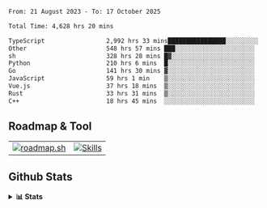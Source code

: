 <!--START_SECTION:waka-->

```txt
From: 21 August 2023 - To: 17 October 2025

Total Time: 4,628 hrs 20 mins

TypeScript                 2,992 hrs 33 mins████████████████░░░░░░░░░   64.66 %
Other                      548 hrs 57 mins ███░░░░░░░░░░░░░░░░░░░░░░   11.86 %
sh                         328 hrs 28 mins █▓░░░░░░░░░░░░░░░░░░░░░░░   07.10 %
Python                     210 hrs 6 mins  █░░░░░░░░░░░░░░░░░░░░░░░░   04.54 %
Go                         141 hrs 30 mins ▓░░░░░░░░░░░░░░░░░░░░░░░░   03.06 %
JavaScript                 59 hrs 1 min    ▒░░░░░░░░░░░░░░░░░░░░░░░░   01.28 %
Vue.js                     37 hrs 18 mins  ▒░░░░░░░░░░░░░░░░░░░░░░░░   00.81 %
Rust                       33 hrs 31 mins  ▒░░░░░░░░░░░░░░░░░░░░░░░░   00.72 %
C++                        18 hrs 45 mins  ░░░░░░░░░░░░░░░░░░░░░░░░░   00.41 %
```

<!--END_SECTION:waka-->

## Roadmap & Tool
<table align="center">
  <tr>
    <td>
      <a href="https://roadmap.sh">
        <img src="https://roadmap.sh/card/tall/6505f3e78dfc79db2fff8e3e?variant=dark" alt="roadmap.sh" />
      </a>
    </td>
    <td>
      <a href="https://github.com/chaninlaw">
        <img src="https://skillicons.dev/icons?i=js,typescript,nodejs,nestjs,react,next,astro,html,css,tailwind,postgres,prisma,docker,git,rust,go&perline=7&theme=dark" alt="Skills" />
      </a>
    </td>
  </tr>
</table>

## Github Stats
<details close>
  <summary><b>📊 Stats</b></summary>
  <div align="center">
    
<picture>
  <source
    srcset="https://github-readme-stats.vercel.app/api?username=chaninlaw&show_icons=true&theme=dark"
    media="(prefers-color-scheme: dark)"
  />
  <source
    srcset="https://github-readme-stats.vercel.app/api?username=chaninlaw&show_icons=true"
    media="(prefers-color-scheme: light), (prefers-color-scheme: no-preference)"
  />
  <img src="https://github-readme-stats.vercel.app/api?username=chaninlaw&show_icons=true" />
</picture>
    
<picture>
  <source
    srcset="https://github-readme-stats.vercel.app/api/top-langs/?username=chaninlaw&layout=donut&theme=dark"
    media="(prefers-color-scheme: dark)"
  />
  <source
    srcset="https://github-readme-stats.vercel.app/api/top-langs/?username=chaninlaw&layout=donut"
    media="(prefers-color-scheme: light), (prefers-color-scheme: no-preference)"
  />
  <img src="https://github-readme-stats.vercel.app/api/top-langs/?username=chaninlaw&layout=donut" />
</picture>
    
  </div>
  
</details>

